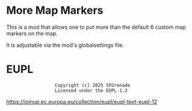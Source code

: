 # More Map Markers

This is a mod that allows one to put more than the default 6 custom map markers on the map.

It is adjustable via the mod's globalsettings file.

# EUPL
                      Copyright (c) 2025 SFGrenade
                      Licensed under the EUPL-1.2
https://joinup.ec.europa.eu/collection/eupl/eupl-text-eupl-12
